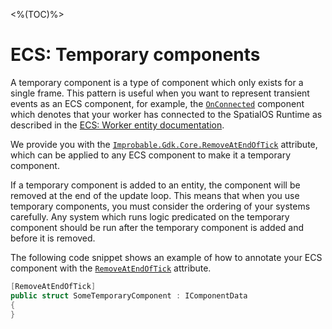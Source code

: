 <%(TOC)%>

# ECS: Temporary components

A temporary component is a type of component which only exists for a single frame. This pattern is useful when you want to represent transient events as an ECS component, for example, the [`OnConnected`]({{urlRoot}}/api/core/on-connected) component which denotes that your worker has connected to the SpatialOS Runtime as described in the [ECS: Worker entity documentation]({{urlRoot}}/reference/workflows/ecs/worker-entity).

We provide you with the [`Improbable.Gdk.Core.RemoveAtEndOfTick`]({{urlRoot}}/api/core/remove-at-end-of-tick-attribute) attribute, which can be applied to any ECS component to make it a temporary component.

If a temporary component is added to an entity, the component will be removed at the end of the update loop. This means that when you use temporary components, you must consider the ordering of your systems carefully. Any system which runs logic predicated on the temporary component should be run after the temporary component is added and before it is removed.

The following code snippet shows an example of how to annotate your ECS component with the [`RemoveAtEndOfTick`]({{urlRoot}}/api/core/remove-at-end-of-tick-attribute) attribute.

```csharp
[RemoveAtEndOfTick]
public struct SomeTemporaryComponent : IComponentData
{
}
```